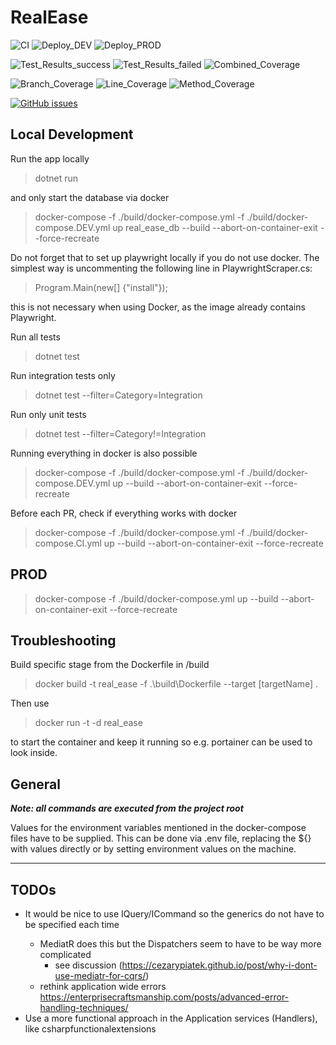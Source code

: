 # RealEase

![CI](https://github.com/leherv/RealEase/actions/workflows/build.yml/badge.svg)
![Deploy_DEV](https://github.com/leherv/RealEase/actions/workflows/deploy_heroku_DEV.yml/badge.svg)
![Deploy_PROD](https://github.com/leherv/RealEase/actions/workflows/deploy_PROD.yml/badge.svg)

![Test_Results_success](https://img.shields.io/endpoint?url=https://gist.githubusercontent.com/leherv/f3101ad56d43a3586c957e2d6a36e458/raw/testresult_success.json&color=brightgreen)
![Test_Results_failed](https://img.shields.io/endpoint?url=https://gist.githubusercontent.com/leherv/f3101ad56d43a3586c957e2d6a36e458/raw/testresult_failed.json)
![Combined_Coverage](https://gist.githubusercontent.com/leherv/f3101ad56d43a3586c957e2d6a36e458/raw/8b55a6bd21ca1244e61786fb9610161843249c93/badge_combined.svg)

![Branch_Coverage](https://gist.githubusercontent.com/leherv/f3101ad56d43a3586c957e2d6a36e458/raw/8b55a6bd21ca1244e61786fb9610161843249c93/badge_branchcoverage.svg)
![Line_Coverage](https://gist.githubusercontent.com/leherv/f3101ad56d43a3586c957e2d6a36e458/raw/8b55a6bd21ca1244e61786fb9610161843249c93/badge_linecoverage.svg)
![Method_Coverage](https://gist.githubusercontent.com/leherv/f3101ad56d43a3586c957e2d6a36e458/raw/8b55a6bd21ca1244e61786fb9610161843249c93/badge_methodcoverage.svg)

[![GitHub issues](https://img.shields.io/github/issues/leherv/RealEase)](https://github.com/leherv/RealEase/issues)

## Local Development
Run the app locally
> dotnet run

and only start the database via docker 
> docker-compose -f ./build/docker-compose.yml -f ./build/docker-compose.DEV.yml up real_ease_db --build --abort-on-container-exit --force-recreate

Do not forget that to set up playwright locally if you do not use docker. The simplest way is uncommenting the following line in PlaywrightScraper.cs:
> Program.Main(new[] {"install"});

this is not necessary when using Docker, as the image already contains Playwright.

Run all tests
> dotnet test

Run integration tests only
> dotnet test --filter=Category=Integration

Run only unit tests
> dotnet test --filter=Category!=Integration

Running everything in docker is also possible
> docker-compose -f ./build/docker-compose.yml -f ./build/docker-compose.DEV.yml up --build --abort-on-container-exit --force-recreate

Before each PR, check if everything works with docker
> docker-compose -f ./build/docker-compose.yml -f ./build/docker-compose.CI.yml up --build --abort-on-container-exit --force-recreate


## PROD
> docker-compose -f ./build/docker-compose.yml up --build --abort-on-container-exit --force-recreate


## Troubleshooting
Build specific stage from the Dockerfile in /build
> docker build -t real_ease -f .\build\Dockerfile --target [targetName] .

Then use
> docker run -t -d real_ease

to start the container and keep it running so e.g. portainer can be used to look inside.


## General 
***Note: all commands are executed from the project root***

Values for the environment variables mentioned in the docker-compose files have to be supplied. This can be done via .env file, replacing
the ${} with values directly or by setting environment values on the machine.

___
## TODOs
* It would be nice to use IQuery<TQueryResult>/ICommand<TCommandResult> so the generics do not have to be specified each time
  * MediatR does this but the Dispatchers seem to have to be way more complicated
    * see discussion (https://cezarypiatek.github.io/post/why-i-dont-use-mediatr-for-cqrs/)
  * rethink application wide errors https://enterprisecraftsmanship.com/posts/advanced-error-handling-techniques/
* Use a more functional approach in the Application services (Handlers), like csharpfunctionalextensions

